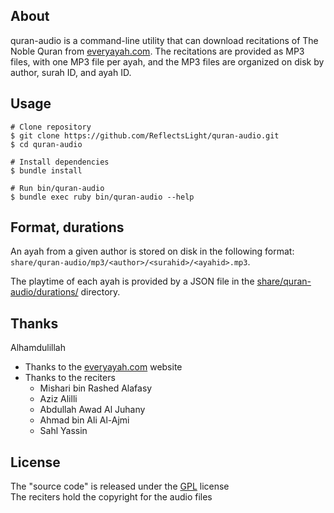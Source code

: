 ## About

quran-audio is a command-line utility that can download recitations
of The Noble Quran from
[everyayah.com](https://everyayah.com).
The recitations are provided as MP3 files, with one MP3 file per ayah,
and the MP3 files are organized on disk by author, surah ID, and
ayah ID.

## Usage

    # Clone repository
    $ git clone https://github.com/ReflectsLight/quran-audio.git
    $ cd quran-audio

    # Install dependencies
    $ bundle install

    # Run bin/quran-audio
    $ bundle exec ruby bin/quran-audio --help

## Format, durations

An ayah from a given author is stored on disk in the following
format: `share/quran-audio/mp3/<author>/<surahid>/<ayahid>.mp3`. 

The playtime of each ayah is provided by a JSON file in the
[share/quran-audio/durations/](/share/quran-audio/durations/)
directory.

## Thanks

Alhamdulillah

* Thanks to the [everyayah.com](https://everyayah.com) website
* Thanks to the reciters
    * Mishari bin Rashed Alafasy
    * Aziz Alilli
    * Abdullah Awad Al Juhany
    * Ahmad bin Ali Al-Ajmi
    * Sahl Yassin

## License

The "source code" is released under the [GPL](./LICENSE) license
<br>
The reciters hold the copyright for the audio files

